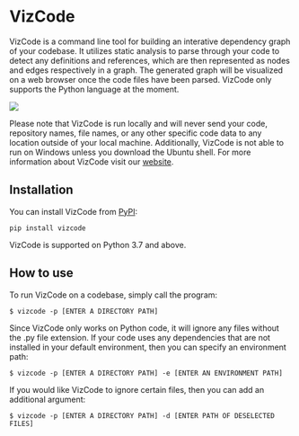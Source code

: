 # VizCode

VizCode is a command line tool for building an interative dependency graph of your codebase. It utilizes static analysis to parse through your code to detect any definitions and references, which are then represented as nodes and edges respectively in a graph. The generated graph will be visualized on a web browser once the code files have been parsed. VizCode only supports the Python language at the moment.

![](https://i.ibb.co/28S6ZFx/vizcode-screenshot.png)

Please note that VizCode is run locally and will never send your code, repository names, file names, or any other specific code data to any location outside of your local machine. Additionally, VizCode is not able to run on Windows unless you download the Ubuntu shell. For more information about VizCode visit our [website](https://vizcode.dev).

## Installation

You can install VizCode from [PyPI](https://pypi.org/project/vizcode/):

    pip install vizcode

VizCode is supported on Python 3.7 and above.

## How to use

To run VizCode on a codebase, simply call the program:

    $ vizcode -p [ENTER A DIRECTORY PATH]

Since VizCode only works on Python code, it will ignore any files without the .py file extension. If your code uses any dependencies that are not installed in your default environment, then you can specify an environment path:

    $ vizcode -p [ENTER A DIRECTORY PATH] -e [ENTER AN ENVIRONMENT PATH]

If you would like VizCode to ignore certain files, then you can add an additional argument:

    $ vizcode -p [ENTER A DIRECTORY PATH] -d [ENTER PATH OF DESELECTED FILES]

